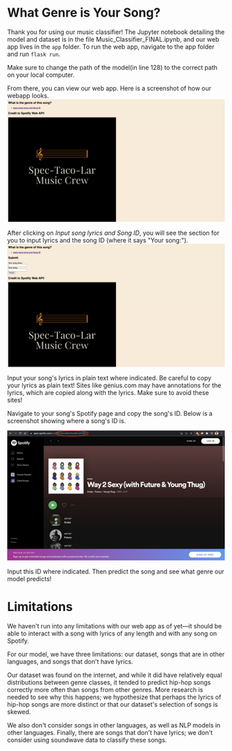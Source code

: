 # What Genre is Your Song? 


Thank you for using our music classifier! The Jupyter notebook detailing the model and dataset is in the file Music_Classifier_FINAL.ipynb, and our web app lives in the `app` folder. To run the web app, navigate to the app folder and run `flask run`.

Make sure to change the path of the model(in line 128) to the correct path on your local computer. 

From there, you can view our web app. Here is a screenshot of how our webapp looks.
![applook1.png](/images/applook1.png)

After clicking on *Input song lyrics and Song ID*, you will see the section for you to input lyrics and the song ID (where it says "Your song:").
![applook2.png](/images/applook2.png)


Input your song's lyrics in plain text where indicated. Be careful to copy your lyrics as plain text! Sites like genius.com may have annotations for the lyrics, which are copied along with the lyrics. Make sure to avoid these sites!

Navigate to your song's Spotify page and copy the song's ID. Below is a screenshot showing where a song's ID is.

![Spotify song ID](/images/spotify_id.png)

Input this ID where indicated. Then predict the song and see what genre our model predicts!

# Limitations

We haven't run into any limitations with our web app as of yet—it should be able to interact with a song with lyrics of any length and with any song on Spotify.

For our model, we have three limitations: our dataset, songs that are in other languages, and songs that don't have lyrics.

Our dataset was found on the internet, and while it did have relatively equal distributions between genre classes, it tended to predict hip-hop songs correctly more often than songs from other genres. More research is needed to see why this happens; we hypothesize that perhaps the lyrics of hip-hop songs are more distinct or that our dataset's selection of songs is skewed.

We also don't consider songs in other languages, as well as NLP models in other languages. Finally, there are songs that don't have lyrics; we don't consider using soundwave data to classify these songs.